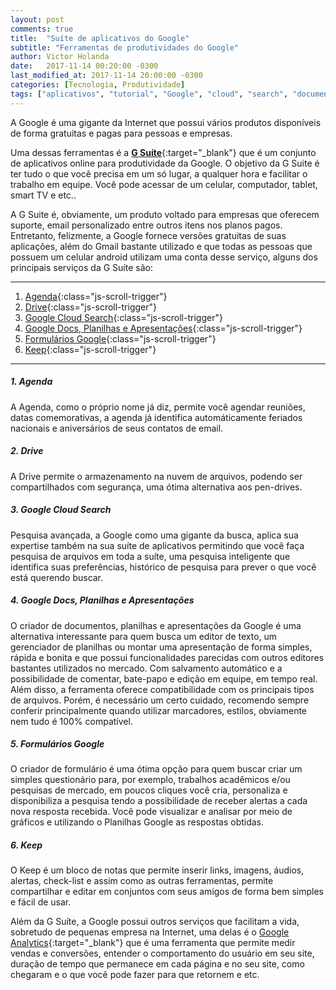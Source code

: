 ```yaml
---
layout: post
comments: true
title:  "Suíte de aplicativos do Google"
subtitle: "Ferramentas de produtividades do Google"
author: Victor Holanda
date:   2017-11-14 00:20:00 -0300
last_modified_at: 2017-11-14 20:00:00 -0300
categories: [Tecnologia, Produtividade]
tags: ["aplicativos", "tutorial", "Google", "cloud", "search", "documentos", "planilhas", "agenda", "drive", "formularios", "keep"]
---
```


A Google é uma gigante da Internet que possui vários produtos disponíveis de forma gratuitas e pagas para pessoas e empresas. 

Uma dessas ferramentas é a [**G Suíte**][1]{:target="_blank"} que é um conjunto de aplicativos online para produtividade da Google. O objetivo da G Suite é ter tudo o que você precisa em um só lugar, a qualquer hora e facilitar o trabalho em equipe. Você pode acessar de um celular, computador, tablet, smart TV e etc.. 

A G Suite é, obviamente, um produto voltado para empresas que oferecem suporte, email personalizado entre outros itens nos planos pagos. Entretanto, felizmente, a Google fornece versões gratuitas de suas aplicações, além do Gmail bastante utilizado e que todas as pessoas que possuem um celular android utilizam uma conta desse serviço, alguns dos principais serviços da G Suíte são:


---------------------------------

1. [Agenda](#1-agenda "Agenda"){:class="js-scroll-trigger"}
2. [Drive](#2-drive "Drive"){:class="js-scroll-trigger"}
3. [Google Cloud Search](#3-google-cloud-search "Google Cloud Search"){:class="js-scroll-trigger"}
4. [Google Docs, Planilhas e Apresentações](#4-google-docs-planilhas-e-apresentações "Google Docs, Planilhas e Apresentações"){:class="js-scroll-trigger"}
5. [Formulários Google](#5-formulários-google "Formulários Google"){:class="js-scroll-trigger"}
6. [Keep](#6-keep "Keep"){:class="js-scroll-trigger"}


---------------------------------



##### 1. Agenda

A Agenda, como o próprio nome já diz, permite você agendar reuniões, datas comemorativas, a agenda já identifica automáticamente feriados nacionais e aniversários de seus contatos de email.

##### 2. Drive

A Drive permite o armazenamento na nuvem de arquivos, podendo ser compartilhados com segurança, uma ótima alternativa aos pen-drives.

##### 3. Google Cloud Search

Pesquisa avançada, a Google como uma gigante da busca, aplica sua expertise também na sua suíte de aplicativos permitindo que você faça pesquisa de arquivos em toda a suíte, uma pesquisa inteligente que identifica suas preferências, histórico de pesquisa para prever o que você está querendo buscar.

##### 4. Google Docs, Planilhas e Apresentações

O criador de documentos, planilhas e apresentações da Google é uma alternativa interessante para quem busca um editor de texto, um gerenciador de planilhas ou montar uma apresentação de forma simples, rápida e bonita e que possui funcionalidades parecidas com outros editores bastantes utilizados no mercado. Com salvamento automático e a possibilidade de comentar, bate-papo e edição em equipe, em tempo real. Além disso, a ferramenta oferece compatibilidade com os principais tipos de arquivos. Porém, é necessário um certo cuidado, recomendo sempre conferir principalmente quando utilizar marcadores, estilos, obviamente nem tudo é 100% compatível.

##### 5. Formulários Google

O criador de formulário é uma ótima opção para quem buscar criar um simples questionário para, por exemplo, trabalhos acadêmicos e/ou pesquisas de mercado, em poucos cliques você cria, personaliza e disponibiliza a pesquisa tendo a possibilidade de receber alertas a cada nova resposta recebida. Você pode visualizar e analisar por meio de gráficos e utilizando o Planilhas Google as respostas obtidas.

##### 6. Keep

O Keep é um bloco de notas que permite inserir links, imagens, áudios, alertas, check-list e assim como as outras ferramentas, permite compartilhar e editar em conjuntos com seus amigos de forma bem simples e fácil de usar.

Além da G Suíte, a Google possui outros serviços que facilitam a vida, sobretudo de pequenas empresa na Internet, uma delas é o [Google Analytics][2]{:target="_blank"} que é uma ferramenta que permite medir vendas e conversões, entender o comportamento do usuário em seu site, duração de tempo que permanece em cada página e no seu site, como chegaram e o que você pode fazer para que retornem e etc.


[1]: https://gsuite.google.com.br/intl/pt-BR/ "Oficial: G Suite"
[2]: https://www.google.com/intl/pt-PT_ALL/analytics/features/index.html "Oficial: Google Analytics"
